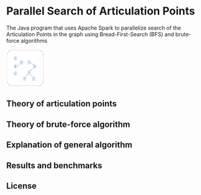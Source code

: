 # Parallel Search of Articulation Points
The Java program that uses Apache Spark to parallelize search of the Articulation Points in the graph using Bread-First-Search (BFS) and brute-force algorithms

<img src="https://github.com/A-Rakhmatullaev/Parallel-Articulation-Points/blob/main/readme/initial.png" alt="initial" width="100" height="100"/>

## Theory of articulation points

## Theory of brute-force algorithm

## Explanation of general algorithm

## Results and benchmarks

## License
